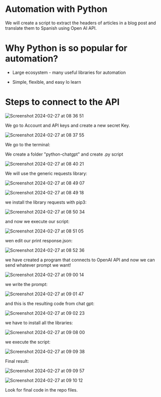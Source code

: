# Automation with Python

We will create a script to extract the headers of articles in a blog post and translate them to Spanish using Open AI API.

# Why Python is so popular for automation?

- Large ecosystem - many useful libraries for automation

- Simple, flexible, and easy lo learn

# Steps to connect to the API

![Screenshot 2024-02-27 at 08 36 51](https://github.com/redjules/Automation-with-Python/assets/106017493/93c140c2-b66b-4a72-99d3-aa7b703719f7)

We go to Account and API keys and create a new secret Key.

![Screenshot 2024-02-27 at 08 37 55](https://github.com/redjules/Automation-with-Python/assets/106017493/2266a941-7cbe-4049-94ef-6cdde2b15a98)

We go to the terminal:

We create a folder "python-chatgpt" and create .py script


![Screenshot 2024-02-27 at 08 40 21](https://github.com/redjules/Automation-with-Python/assets/106017493/519cf46a-535b-4f10-a2a1-be9d2d5c52e3)


We will use the generic requests library:

![Screenshot 2024-02-27 at 08 49 07](https://github.com/redjules/Automation-with-Python/assets/106017493/a928fd84-bbad-446e-a49d-143683a9d0c1)

![Screenshot 2024-02-27 at 08 49 18](https://github.com/redjules/Automation-with-Python/assets/106017493/99820e5e-fd5b-45ec-9649-a59d32ff0074)


we install the library requests with pip3:


![Screenshot 2024-02-27 at 08 50 34](https://github.com/redjules/Automation-with-Python/assets/106017493/0fb54beb-dbb8-435a-b132-e75ba579233d)

and now we execute our script:


![Screenshot 2024-02-27 at 08 51 05](https://github.com/redjules/Automation-with-Python/assets/106017493/b599a05c-bc0f-4166-9cfa-0489e356dc92)

wen edit our print response.json:

![Screenshot 2024-02-27 at 08 52 36](https://github.com/redjules/Automation-with-Python/assets/106017493/5c928d2f-7d7a-49d3-b78a-fc3d78736ab4)

we have created a program that connects to OpenAI API and now we can send whatever prompt we want!


![Screenshot 2024-02-27 at 09 00 14](https://github.com/redjules/Automation-with-Python/assets/106017493/c0c126dd-fa70-4bd9-a2a2-c30adccba176)

we write the prompt:

![Screenshot 2024-02-27 at 09 01 47](https://github.com/redjules/Automation-with-Python/assets/106017493/e94d96c7-5738-46ba-af31-a38ad2600c61)

and this is the resulting code from chat gpt:

![Screenshot 2024-02-27 at 09 02 23](https://github.com/redjules/Automation-with-Python/assets/106017493/ddfec76d-15ef-4233-a110-ed98b3de5426)

we have to install all the libraries:

![Screenshot 2024-02-27 at 09 08 00](https://github.com/redjules/Automation-with-Python/assets/106017493/bec4aeb4-41c6-44ac-8cc7-6f76d96202ad)

we execute the script:

![Screenshot 2024-02-27 at 09 09 38](https://github.com/redjules/Automation-with-Python/assets/106017493/02d829c8-d50c-4f9e-8ed6-0c98f8787655)


Final result:

![Screenshot 2024-02-27 at 09 09 57](https://github.com/redjules/Automation-with-Python/assets/106017493/6b085f0f-1f9c-454f-8360-54237a274dc7)

![Screenshot 2024-02-27 at 09 10 12](https://github.com/redjules/Automation-with-Python/assets/106017493/65459bb9-e69b-42b6-af4d-171cf051e77e)


Look for final code in the repo files.


